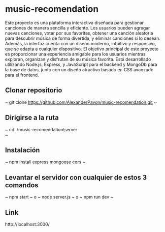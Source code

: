# music-recomendation
Este proyecto es una plataforma interactiva diseñada para gestionar canciones de manera sencilla y eficiente. Los usuarios pueden agregar nuevas canciones, votar por sus favoritas, obtener una canción aleatoria para descubrir música de forma divertida, y eliminar canciones si lo desean. Además, la interfaz cuenta con un diseño moderno, intuitivo y responsivo, que se adapta a cualquier dispositivo. El objetivo principal de este proyecto es proporcionar una experiencia amigable para los usuarios mientras exploran, organizan y disfrutan de su música favorita. Está desarrollado utilizando Node.js, Express, y JavaScript para el backend y MongoDb para la base de datos, junto con un diseño atractivo basado en CSS avanzado para el frontend.

## Clonar repositorio
~
git clone https://github.com/AlexanderPavon/music-recomendation.git
~

## Dirigirse a la ruta
~
cd .\music-recomendation\server\
 ~
 
## Instalación 
~
npm install express mongoose cors
~

## Levantar el servidor con cualquier de estos 3 comandos
~
npm start
~
o
~
node server.js
~
o
~
npm run dev
~
## Link 
http://localhost:3000/

